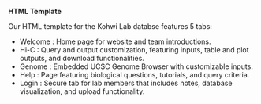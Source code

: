 **HTML Template**

Our HTML template for the Kohwi Lab databse features 5 tabs:
- Welcome : Home page for website and team introductions.
- Hi-C : Query and output customization, featuring inputs, table and plot outputs, and download functionalities.
- Genome : Embedded UCSC Genome Browser with customizable inputs.
- Help : Page featuring biological questions, tutorials, and query criteria.
- Login : Secure tab for lab members that includes notes, database visualization, and upload functionality.

